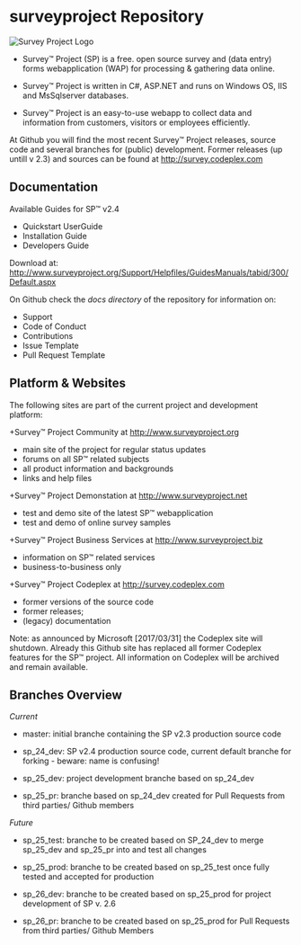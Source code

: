 # surveyproject Repository

![Survey Project Logo](http://download-codeplex.sec.s-msft.com/Download?ProjectName=survey&DownloadId=838352&Build=20983)

- Survey™ Project (SP) is a free. open source survey and (data entry) forms webapplication (WAP) for processing & gathering data online. 

- Survey™ Project is written in C#, ASP.NET and runs on Windows OS, IIS and MsSqlserver databases.

- Survey™ Project is an easy-to-use webapp to collect data and information from customers, visitors or employees efficiently.

At Github you will find the most recent Survey™ Project releases, source code and several branches for (public) development.
Former releases (up untill v 2.3) and sources can be found at http://survey.codeplex.com

## Documentation
Available Guides for SP™ v2.4
- Quickstart UserGuide  
- Installation Guide  
- Developers Guide  

Download at: http://www.surveyproject.org/Support/Helpfiles/GuidesManuals/tabid/300/Default.aspx  
  
On Github check the *docs directory* of the repository for information on:
- Support
- Code of Conduct
- Contributions
- Issue Template
- Pull Request Template

## Platform & Websites

The following sites are part of the current project and development platform:

+Survey™ Project Community at http://www.surveyproject.org
* main site of the project for regular status updates
* forums on all SP™ related subjects
* all product information and backgrounds
* links and help files

+Survey™ Project Demonstation at http://www.surveyproject.net
* test and demo site of the latest SP™ webapplication
* test and demo of online survey samples

+Survey™ Project Business Services at http://www.surveyproject.biz
* information on SP™ related services
* business-to-business only

+Survey™ Project Codeplex at http://survey.codeplex.com
* former versions of the source code
* former releases;
* (legacy) documentation

Note: as announced by Microsoft [2017/03/31] the Codeplex site will shutdown. Already this Github site has replaced all former Codeplex features for the SP™ project. All information on Codeplex will be archived and remain available.

## Branches Overview
*Current*
- master: initial branche containing the SP v2.3 production source code
- sp_24_dev: SP v2.4 production source code, current default branche for forking - beware: name is confusing!

- sp_25_dev: project development branche based on sp_24_dev
- sp_25_pr: branche based on sp_24_dev created for Pull Requests from third parties/ Github members

*Future*
- sp_25_test: branche to be created based on SP_24_dev to merge sp_25_dev and sp_25_pr into and test all changes
- sp_25_prod: branche to be created based on sp_25_test once fully tested and accepted for production

- sp_26_dev: branche to be created based on sp_25_prod for project development of SP v. 2.6
- sp_26_pr: branche to be created based on sp_25_prod for Pull Requests from third parties/ Github Members
